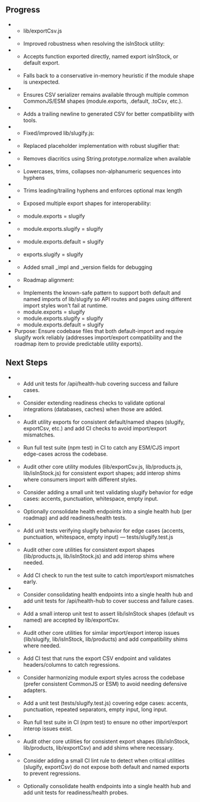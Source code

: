 


## Progress

- - lib/exportCsv.js
- - Improved robustness when resolving the isInStock utility:
- - Accepts function exported directly, named export isInStock, or default export.
- - Falls back to a conservative in-memory heuristic if the module shape is unexpected.
- - Ensures CSV serializer remains available through multiple common CommonJS/ESM shapes (module.exports, .default, .toCsv, etc.).
- - Adds a trailing newline to generated CSV for better compatibility with tools.
- - Fixed/improved lib/slugify.js:
- - Replaced placeholder implementation with robust slugifier that:
- - Removes diacritics using String.prototype.normalize when available
- - Lowercases, trims, collapses non-alphanumeric sequences into hyphens
- - Trims leading/trailing hyphens and enforces optional max length
- - Exposed multiple export shapes for interoperability:
- - module.exports = slugify
- - module.exports.slugify = slugify
- - module.exports.default = slugify
- - exports.slugify = slugify
- - Added small _impl and _version fields for debugging
- - Roadmap alignment:
- - Implements the known-safe pattern to support both default and named imports of lib/slugify so API routes and pages using different import styles won't fail at runtime.
  - module.exports = slugify
  - module.exports.slugify = slugify
  - module.exports.default = slugify
- Purpose: Ensure codebase files that both default-import and require slugify work reliably (addresses import/export compatibility and the roadmap item to provide predictable utility exports).

## Next Steps

- - Add unit tests for /api/health-hub covering success and failure cases.
- - Consider extending readiness checks to validate optional integrations (databases, caches) when those are added.
- - Audit utility exports for consistent default/named shapes (slugify, exportCsv, etc.) and add CI checks to avoid import/export mismatches.
- - Run full test suite (npm test) in CI to catch any ESM/CJS import edge-cases across the codebase.
- - Audit other core utility modules (lib/exportCsv.js, lib/products.js, lib/isInStock.js) for consistent export shapes; add interop shims where consumers import with different styles.
- - Consider adding a small unit test validating slugify behavior for edge cases: accents, punctuation, whitespace, empty input.
- - Optionally consolidate health endpoints into a single health hub (per roadmap) and add readiness/health tests.
- - Add unit tests verifying slugify behavior for edge cases (accents, punctuation, whitespace, empty input) — tests/slugify.test.js
- - Audit other core utilities for consistent export shapes (lib/products.js, lib/isInStock.js) and add interop shims where needed.
- - Add CI check to run the test suite to catch import/export mismatches early.
- - Consider consolidating health endpoints into a single health hub and add unit tests for /api/health-hub to cover success and failure cases.
- - Add a small interop unit test to assert lib/isInStock shapes (default vs named) are accepted by lib/exportCsv.
- - Audit other core utilities for similar import/export interop issues (lib/slugify, lib/isInStock, lib/products) and add compatibility shims where needed.
- - Add CI test that runs the export CSV endpoint and validates headers/columns to catch regressions.
- - Consider harmonizing module export styles across the codebase (prefer consistent CommonJS or ESM) to avoid needing defensive adapters.
- - Add a unit test (tests/slugify.test.js) covering edge cases: accents, punctuation, repeated separators, empty input, long input.
- - Run full test suite in CI (npm test) to ensure no other import/export interop issues exist.
- - Audit other core utilities for consistent export shapes (lib/isInStock, lib/products, lib/exportCsv) and add shims where necessary.
- - Consider adding a small CI lint rule to detect when critical utilities (slugify, exportCsv) do not expose both default and named exports to prevent regressions.
- - Optionally consolidate health endpoints into a single health hub and add unit tests for readiness/health probes.
